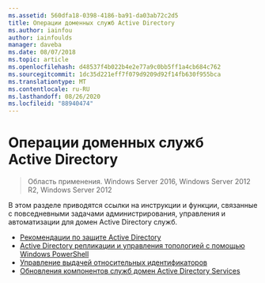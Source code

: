 ```yaml
---
ms.assetid: 560dfa18-0398-4186-ba91-da03ab72c2d5
title: Операции доменных служб Active Directory
ms.author: iainfou
author: iainfoulds
manager: daveba
ms.date: 08/07/2018
ms.topic: article
ms.openlocfilehash: d48537f4b022b4e2e77a9c0bb5ff1a4cb684c762
ms.sourcegitcommit: 1dc35d221eff7f079d9209d92f14fb630f955bca
ms.translationtype: MT
ms.contentlocale: ru-RU
ms.lasthandoff: 08/26/2020
ms.locfileid: "88940474"
---
```

# <a name="ad-ds-operations"></a>Операции доменных служб Active Directory

>Область применения. Windows Server 2016, Windows Server 2012 R2, Windows Server 2012

В этом разделе приводятся ссылки на инструкции и функции, связанные с повседневными задачами администрирования, управления и автоматизации для домен Active Directory служб.

* [Рекомендации по защите Active Directory](../../../ad-ds/plan/security-best-practices/Best-Practices-for-Securing-Active-Directory.md)
* [Active Directory репликации и управления топологией с помощью Windows PowerShell](../../../ad-ds/manage/powershell/Active-Directory-Replication-and-Topology-Management-Using-Windows-PowerShell.md)
* [Управление выдачей относительных идентификаторов](../../../ad-ds/manage/Managing-RID-Issuance.md)
* [Обновления компонентов служб домен Active Directory Services](../../../ad-ds/manage/component-updates/Active-Directory-Domain-Services-Component-Updates.md)
